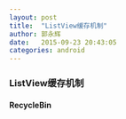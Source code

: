```yaml
---
layout: post
title:  "ListView缓存机制"
author: 郭永辉
date:   2015-09-23 20:43:05
categories: android
---
```


### ListView缓存机制

#### RecycleBin

